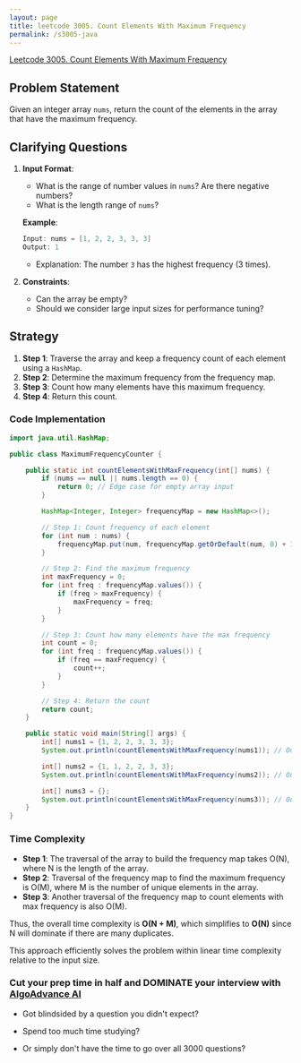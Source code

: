 ```yaml
---
layout: page
title: leetcode 3005. Count Elements With Maximum Frequency
permalink: /s3005-java
---
```

[Leetcode 3005. Count Elements With Maximum Frequency](https://algoadvance.github.io/algoadvance/l3005)
## Problem Statement

Given an integer array `nums`, return the count of the elements in the array that have the maximum frequency.

## Clarifying Questions

1. **Input Format**: 
    - What is the range of number values in `nums`? Are there negative numbers?
    - What is the length range of `nums`?
  
    **Example**:
    ```java
    Input: nums = [1, 2, 2, 3, 3, 3]
    Output: 1
    ```
    - Explanation: The number `3` has the highest frequency (3 times).

2. **Constraints**:
    - Can the array be empty?
    - Should we consider large input sizes for performance tuning?

## Strategy

1. **Step 1**: Traverse the array and keep a frequency count of each element using a `HashMap`.
2. **Step 2**: Determine the maximum frequency from the frequency map.
3. **Step 3**: Count how many elements have this maximum frequency.
4. **Step 4**: Return this count.

### Code Implementation

```java
import java.util.HashMap;

public class MaximumFrequencyCounter {

    public static int countElementsWithMaxFrequency(int[] nums) {
        if (nums == null || nums.length == 0) {
            return 0; // Edge case for empty array input
        }

        HashMap<Integer, Integer> frequencyMap = new HashMap<>();

        // Step 1: Count frequency of each element
        for (int num : nums) {
            frequencyMap.put(num, frequencyMap.getOrDefault(num, 0) + 1);
        }

        // Step 2: Find the maximum frequency
        int maxFrequency = 0;
        for (int freq : frequencyMap.values()) {
            if (freq > maxFrequency) {
                maxFrequency = freq;
            }
        }

        // Step 3: Count how many elements have the max frequency
        int count = 0;
        for (int freq : frequencyMap.values()) {
            if (freq == maxFrequency) {
                count++;
            }
        }

        // Step 4: Return the count
        return count;
    }

    public static void main(String[] args) {
        int[] nums1 = {1, 2, 2, 3, 3, 3};
        System.out.println(countElementsWithMaxFrequency(nums1)); // Output: 1

        int[] nums2 = {1, 1, 2, 2, 3, 3};
        System.out.println(countElementsWithMaxFrequency(nums2)); // Output: 3

        int[] nums3 = {};
        System.out.println(countElementsWithMaxFrequency(nums3)); // Output: 0
    }
}
```

### Time Complexity

- **Step 1**: The traversal of the array to build the frequency map takes O(N), where N is the length of the array.
- **Step 2**: Traversal of the frequency map to find the maximum frequency is O(M), where M is the number of unique elements in the array.
- **Step 3**: Another traversal of the frequency map to count elements with max frequency is also O(M).
  
Thus, the overall time complexity is **O(N + M)**, which simplifies to **O(N)** since N will dominate if there are many duplicates. 

This approach efficiently solves the problem within linear time complexity relative to the input size.


### Cut your prep time in half and DOMINATE your interview with [AlgoAdvance AI](https://algoAdvance.com)

- Got blindsided by a question you didn't expect?

- Spend too much time studying?

- Or simply don't have the time to go over all 3000 questions?

